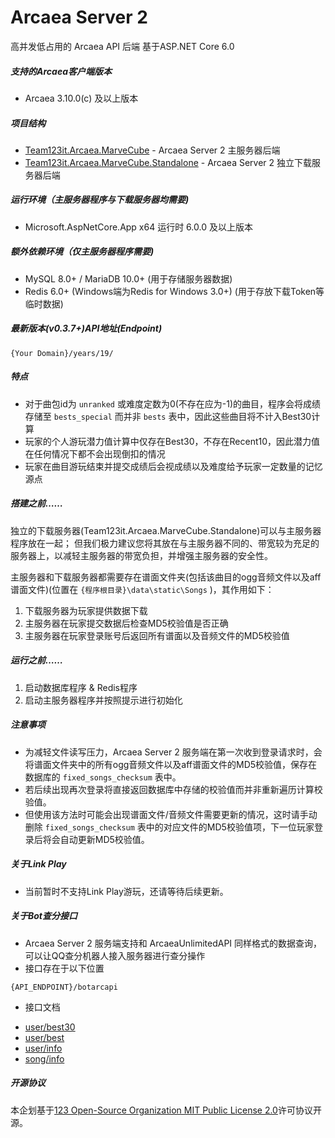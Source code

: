 # Arcaea Server 2

高并发低占用的 Arcaea API 后端 基于ASP.NET Core 6.0

##### 支持的Arcaea客户端版本

* Arcaea 3.10.0(c) 及以上版本

##### 项目结构

* [Team123it.Arcaea.MarveCube](./Team123it.Arcaea.MarveCube) - Arcaea Server 2 主服务器后端
* [Team123it.Arcaea.MarveCube.Standalone](./Team123it.Arcaea.MarveCube.Standalone) - Arcaea Server 2 独立下载服务器后端

##### 运行环境（主服务器程序与下载服务器均需要)

* Microsoft.AspNetCore.App x64 运行时 6.0.0 及以上版本

##### 额外依赖环境（仅主服务器程序需要)

* MySQL 8.0+ / MariaDB 10.0+ (用于存储服务器数据)
* Redis 6.0+ (Windows端为Redis for Windows 3.0+) (用于存放下载Token等临时数据)

##### 最新版本(v0.3.7+)API地址(Endpoint)

`{Your Domain}/years/19/`

##### 特点

* 对于曲包id为 `unranked` 或难度定数为0(不存在应为-1)的曲目，程序会将成绩存储至 `bests_special` 而并非 `bests` 表中，因此这些曲目将不计入Best30计算
* 玩家的个人游玩潜力值计算中仅存在Best30，不存在Recent10，因此潜力值在任何情况下都不会出现倒扣的情况
* 玩家在曲目游玩结束并提交成绩后会视成绩以及难度给予玩家一定数量的记忆源点

##### 搭建之前……

独立的下载服务器(Team123it.Arcaea.MarveCube.Standalone)可以与主服务器程序放在一起；
但我们极力建议您将其放在与主服务器不同的、带宽较为充足的服务器上，以减轻主服务器的带宽负担，并增强主服务器的安全性。

主服务器和下载服务器都需要存在谱面文件夹(包括该曲目的ogg音频文件以及aff谱面文件)(位置在 `{程序根目录}\data\static\Songs` )，其作用如下：

1. 下载服务器为玩家提供数据下载
2. 主服务器在玩家提交数据后检查MD5校验值是否正确
3. 主服务器在玩家登录账号后返回所有谱面以及音频文件的MD5校验值

##### 运行之前……

1. 启动数据库程序 & Redis程序
2. 启动主服务器程序并按照提示进行初始化

##### 注意事项

* 为减轻文件读写压力，Arcaea Server 2 服务端在第一次收到登录请求时，会将谱面文件夹中的所有ogg音频文件以及aff谱面文件的MD5校验值，保存在数据库的 `fixed_songs_checksum` 表中。
* 若后续出现再次登录将直接返回数据库中存储的校验值而并非重新遍历计算校验值。
* 但使用该方法时可能会出现谱面文件/音频文件需要更新的情况，这时请手动删除 `fixed_songs_checksum` 表中的对应文件的MD5校验值项，下一位玩家登录后将会自动更新MD5校验值。

##### 关于Link Play

* 当前暂时不支持Link Play游玩，还请等待后续更新。

##### 关于Bot查分接口

* Arcaea Server 2 服务端支持和 ArcaeaUnlimitedAPI 同样格式的数据查询，可以让QQ查分机器人接入服务器进行查分操作
* 接口存在于以下位置

```url
{API_ENDPOINT}/botarcapi
```

* 接口文档

+ [user/best30](/docs/userbest30.md)
+ [user/best](/docs/userbest.md)
+ [user/info](/docs/userinfo.md)
+ [song/info](/docs/songinfo.md)

##### 开源协议

本企划基于[123 Open-Source Organization MIT Public License 2.0](https://team123it.github.io/LICENSE.html)许可协议开源。
